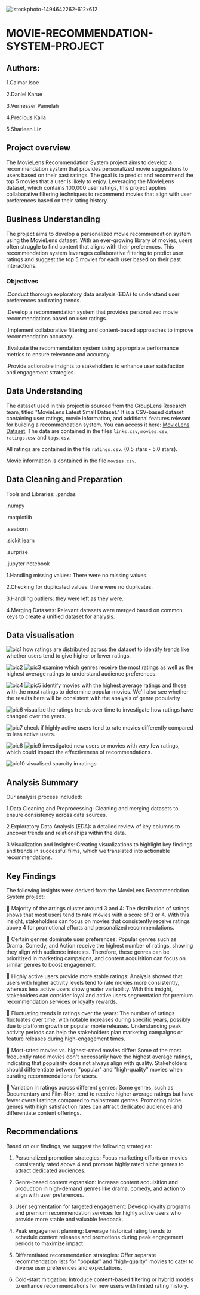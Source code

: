 ![istockphoto-1494642262-612x612](https://github.com/user-attachments/assets/e4e0073c-e6a0-416d-ac8a-974d6bcc98f6)
# MOVIE-RECOMMENDATION-SYSTEM-PROJECT
## Authors:
1.Calmar Isoe

2.Daniel Karue

3.Vernesser Pamelah

4.Precious Kalia

5.Sharleen Liz

## Project overview
The MovieLens Recommendation System project aims to develop a recommendation system that provides personalized movie suggestions to users based on their past ratings. The goal is to predict and recommend the top 5 movies that a user is likely to enjoy. Leveraging the MovieLens dataset, which contains 100,000 user ratings, this project applies collaborative filtering techniques to recommend movies that align with user preferences based on their rating history.

## Business Understanding
The project aims to develop a personalized movie recommendation system using the MovieLens dataset. With an ever-growing library of movies, users often struggle to find content that aligns with their preferences. This recommendation system leverages collaborative filtering to predict user ratings and suggest the top 5 movies for each user based on their past interactions.

  ### Objectives

   .Conduct thorough exploratory data analysis (EDA) to understand user preferences and rating trends.

   .Develop a recommendation system that provides personalized movie recommendations based on user ratings.

   .Implement collaborative filtering and content-based approaches to improve recommendation accuracy.

   .Evaluate the recommendation system using appropriate performance metrics to ensure relevance and accuracy.

   .Provide actionable insights to stakeholders to enhance user satisfaction and engagement strategies.
   
## Data Understanding
The dataset used in this project is sourced from the GroupLens Research team, titled "MovieLens Latest Small Dataset." It is a CSV-based dataset containing user ratings, movie information, and additional features relevant for building a recommendation system. You can access it here: [MovieLens Dataset](https://grouplens.org/datasets/movielens/latest/).
The data are contained in the files `links.csv`, `movies.csv`, `ratings.csv` and `tags.csv`.

All ratings are contained in the file `ratings.csv`. (0.5 stars - 5.0 stars).

Movie information is contained in the file `movies.csv`. 

## Data Cleaning and Preparation
Tools and Libraries:
   .pandas
   
   .numpy
   
   .matplotlib
   
   .seaborn
   
   .sickit learn
   
   .surprise
   
   .jupyter notebook
   

   1.Handling missing values: There were no missing values.
   
   2.Checking for duplicated values: there were no duplicates.
   
   3.Handling outliers: they were left as they were.
   
   4.Merging Datasets: Relevant datasets were merged based on common keys to create a unified dataset for analysis.

   ## Data visualisation

   ![pic1](https://github.com/user-attachments/assets/31ecfa55-02f9-4969-8eaa-8a4e11cb8c41) 
   how ratings are distributed across the dataset to identify trends like whether users tend to give higher or lower ratings.
   

   ![pic2](https://github.com/user-attachments/assets/608e7128-32d1-429b-aad2-48403e03ed12)
   ![pic3](https://github.com/user-attachments/assets/b8a685e8-86ee-49e8-ae24-81d1102af53e)
   examine which genres receive the most ratings as well as the highest average ratings to understand audience preferences.


   ![pic4](https://github.com/user-attachments/assets/11985307-a33e-409f-b67e-7e17d6f31f49)
   ![pic5](https://github.com/user-attachments/assets/f1b66f5e-14e8-41b1-a17b-e9fd0590856b)
   identify movies with the highest average ratings and those with the most ratings to determine popular movies. We'll also see whether the results here will be consistent with the 
   analysis of genre popularity


   ![pic6](https://github.com/user-attachments/assets/a3b41fc0-d795-499b-9db1-0c38a838ba8d)
   visualize the ratings trends over time to investigate how ratings have changed over the years.


   ![pic7](https://github.com/user-attachments/assets/90fbdb05-52d0-476b-8555-9e73a5a36997)
   check if highly active users tend to rate movies differently compared to less active users.


   ![pic8](https://github.com/user-attachments/assets/7db7fa85-d7f8-4348-80b4-bb45a7f17b0e)
   ![pic9](https://github.com/user-attachments/assets/e4750bad-0063-4614-a45a-c59ad56e7e16)
   investigated new users or movies with very few ratings, which could impact the effectiveness of recommendations.


   ![pic10](https://github.com/user-attachments/assets/0269f703-0232-4a0f-afaf-1234908cb335)
   visualised sparcity in ratings

   ## Analysis Summary
   Our analysis process included:

   1.Data Cleaning and Preprocessing: Cleaning and merging datasets to ensure consistency across data sources.

   2.Exploratory Data Analysis (EDA): a detailed review of key columns to uncover trends and relationships within the data.

   3.Visualization and Insights: Creating visualizations to highlight key findings and trends in successful films, which we translated into actionable recommendations.

   ## Key Findings
   The following insights were derived from the MovieLens Recommendation System project:

   	Majority of the artings cluster around 3 and 4: The distribution of ratings shows that most users tend to rate movies with a score of 3 or 4. With this insight, stakeholders can 
      focus on movies that consistently receive ratings above 4 for promotional efforts and personalized recommendations.
   
   	Certain genres dominate user preferences: Popular genres such as Drama, Comedy, and Action receive the highest number of ratings, showing they align with audience interests. 
      Therefore, these genres can be prioritized in marketing campaigns, and content acquisition can focus on similar genres to boost engagement.
   
   	Highly active users provide more stable ratings: Analysis showed that users with higher activity levels tend to rate movies more consistently, whereas less active users show 
      greater variability. With this insight, stakeholders can consider loyal and active users segmentation for premium recommendation services or loyalty rewards.

   	Fluctuating trends in ratings over the years: The number of ratings fluctuates over time, with notable increases during specific years, possibly due to platform growth or popular 
      movie releases. Understanding peak activity periods can help the stakeholders plan marketing campaigns or feature releases during high-engagement times.

   	Most-rated movies vs. highest-rated movies differ: Some of the most frequently rated movies don't necessarily have the highest average ratings, indicating that popularity does not 
      always align with quality. Stakeholders should differentiate between "popular" and "high-quality" movies when curating recommendations for users.

   	Variation in ratings across different genres: Some genres, such as Documentary and Film-Noir, tend to receive higher average ratings but have fewer overall ratings compared to 
      mainstream genres. Promoting niche genres with high satisfaction rates can attract dedicated audiences and differentiate content offerings.


## Recommendations 
Based on our findings, we suggest the following strategies:

1. Personalized promotion strategies:
Focus marketing efforts on movies consistently rated above 4 and promote highly rated niche genres to attract dedicated audiences.

2. Genre-based content expansion:
Increase content acquisition and production in high-demand genres like drama, comedy, and action to align with user preferences.

3. User segmentation for targeted engagement:
Develop loyalty programs and premium recommendation services for highly active users who provide more stable and valuable feedback.

4. Peak engagement planning:
Leverage historical rating trends to schedule content releases and promotions during peak engagement periods to maximize impact.

5. Differentiated recommendation strategies:
Offer separate recommendation lists for "popular" and "high-quality" movies to cater to diverse user preferences and expectations.

6. Cold-start mitigation:
Introduce content-based filtering or hybrid models to enhance recommendations for new users with limited rating history.

       









   



   

   
   

